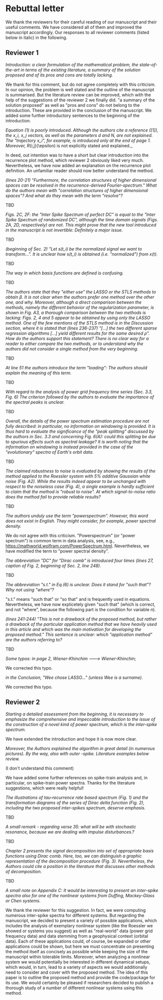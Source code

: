 Rebuttal letter
===============

We thank the reviewers for their careful reading of our manuscript and their useful comments. We have considered all of them and improved the manuscript accordingly. Our responses to all reviewer comments (listed below in italic) in the following. 

Reviewer 1
----------

_Introduction: a clear formulation of the mathematical problem, the state-of-the-art in terms of the existing literature, a summary of the solution proposed and of its pros and cons are totally lacking._

We thank for this comment, but do not agree completely with this criticism. In our opinion, the problem is well stated and the outline of the manuscript is summarised. But the literature review can be improved, which with the help of the suggestions of the reviewer 2 we finally did. "a summary of the solution proposed" as well as "pros and cons" do not belong to the introduction. These are provided in the conclusion of the manuscript. We added some further introductory sentences to the beginning of the introduction.

_Equation (1) is poorly introduced. Although the authors cite a reference ([1]), the x_i, x_j vectors, as well as the parameters d and N, are not explained. The "trajectory x_i", for example, is introduced only at the end of page 1. Moreover, R_{i,j}(\epsilon) is not explicitly stated and explained._

In deed, out intention was to have a short but clear introduction into the recurrence plot method, which reviewer 2 obviously liked very much. Nevertheless, we have now added an explanation on the recurrence plot definition. An unfamiliar reader should now better understand the method.

_(lines 20-21) "Furthermore, the correlation structures of higher dimensional spaces can be resolved in the recurrence-derived Fourier-spectrum." What do the authors mean with "correlation structures of higher dimensional spaces"? And what do they mean with the term "resolve"?_

TBD

_Figs. 2C, 2F: the "Inter Spike Spectrum of perfect DC" is equal to the "Inter Spike Spectrum of randomized DC", although the time domain signals (Figs. 2A, 2D, respectively) are not. This might prove that the new tool introduced in the manuscript is not invertible: Definitely a major issue._

TBD

_(beginning of Sec. 2) "Let s(t_i) be the normalized signal we want to transform...". It is unclear how s(t_i) is obtained (i.e. "normalized") from x(t)._

TBD

_The way in which basis functions are defined is confusing._

TBD

_The authors state that they "either use" the LASSO or the STLS methods to obtain β. It is not clear when the authors prefer one method over the other one, and why. Moreover, although a direct comparison between the methods, namely the different behavior of the regularization parameter, is shown in Fig. A3, a thorough comparison between the two methods is lacking: Figs. 2, 4 and 5 appear to be obtained by using only the LASSO method. One of the few mentions of the STLS method is in the Discussion section, where it is stated that (lines 236-237) "[...] the two different sparse regression algorithms [...] yield different results for the same desired ρ". How do the authors support this statement? There is no clear way for a reader to either compare the two methods, or to understand why the authors did not consider a single method from the very beginning._

TBD

_At line 51 the authors introduce the term "loading": The authors should explain the meaning of this term._

TBD

_With regard to the analysis of power grid frequency time series (Sec. 3.3, Fig. 6) The criterion followed by the authors to evaluate the importance of the spectral peaks is unclear._

TBD

_Overall, the details of the power spectrum estimation procedure are not fully described: in particular, no information on windowing is provided. It is thus hard to evaluate the significance of the "peak splitting" discussed by the authors in Sec. 3.3 and concerning Fig. 6(A): could this splitting be due to spurious effects such as spectral leakage? It is worth noting that the information on windowing is instead provided in the case of the "evolutionary" spectra of Earth's orbit data._

TBD

_The claimed robustness to noise is evaluated by showing the results of the method applied to the Roessler system with 5% additive Gaussian white noise (Fig. A2). While the results indeed appear to be unchanged with respect to the noiseless case (Fig. 4), a single example is hardly sufficient to claim that the method is "robust to noise". At which signal-to-noise ratio does the method fail to provide reliable results?_

TBD

_The authors unduly use the term "powerspectrum". However, this word does not exist in English. They might consider, for example, power spectral density._

We do not agree with this criticism. "Powerspectrum" (or "power spectrum") is common term in data analysis, see, e.g., <https://mathworld.wolfram.com/PowerSpectrum.html>. Nevertheless, we have modified the term to "power spectral density".

_The abbreviation "DC" for "Dirac comb" is introduced four times (lines 27, caption of Fig. 2, beginning of Sec. 2, line 248)._

TBD

_The abbreviation "s.t." in Eq.(6) is unclear. Does it stand for "such that"? Why not using "where"?_

"s.t." means "such that" or "so that" and is frequently used in equations. Nevertheless, we have now explicetely given "such that" (which is correct, and not "where", because the following part is the condition for variable $n$).

_(lines 241-244) "This is not a drawback of the proposed method, but rather a drawback of the particular application method that we have heavily used in this article and which was the main motivation for developing the proposed method." This sentence is unclear: which "application method" are the authors referring to?_

TBD

 _Some typos:
 in page 2, Wiener-Khinchim ---> Wiener-Khinchin;_
 
 We corrected this typo.
 
 _in the Conclusion, "Wee chose LASSO..." (unless Wee is a surname)._

 We corrected this typo.
 

Reviewer 2
----------

_Starting a detailed assessment from the beginning, it is necessary to emphasize the comprehensive and impeccable introduction to the issue of the construction of a novel kind of power spectrum, which is the inter-spike spectrum._

We have extended the introduction and hope it is now more clear.

_Moreover, the Authors explained the algorithm in great detail (in numerous pictures). By the way, also with outer -spike. Literature examples below review._

(I don't understand this comment)

We have added some further references on spike-train analysis and, in particular, on spike-train power spectra. Thanks for the literature suggestions, which were really helpful!

_The illustrations of tau-recurrence rate based spectrum (Fig. 1) and the transformation diagrams of the series of Dirac delta function (Fig. 2), including the two proposed inter-spikes spectrum, deserve emphasis._

TBD

_A small remark - regarding verse 35: what will be with stochastic resonance, because we are dealing with impulse disturbances.?_

TBD

_Chapter 2 presents the signal decomposition into set of appropriate basis functions using Dirac comb. Here, too, we can distinguish a graphic representation of the decomposition procedure (Fig. 3). Nevertheless, the Authors could cite a position in the literature that discusses other methods of decomposition._

TBD

_A small note on Appendix C: It would be interesting to present an inter-spike spectra also for one of the nonlinear systems from Duffing, Mackey-Glass or Chen systems._

We thank the reviewer for this suggestion. In fact, we were computing numerous inter-spike spectra for different systems. But regarding the manuscript, we decided to present a variety of possible applications, which includes the analysis of exemplary nonlinear system (like the Roessler we showed or systems you suggest) as well as "real-world" data (power grid frequency data) and data stemming from a geophysical context (orbital data). Each of these applications could, of course, be expanded or other applications could be shown, but here we must concentrate on presenting the method itself as concisely as possible while keeping the size of the manuscript within tolerable limits. Moreover, when analyzing a nonlinear system we would potentially be interested in different dynamical setups, which would, in turn, lead to a variety of aspects we would additionally need to consider and cover with the proposed method. The idea of this paper is to outline the proposed method and provide the code/package for its use. We would certainly be pleased if researchers decided to publish a thorough study of a number of different nonlinear systems using this method.